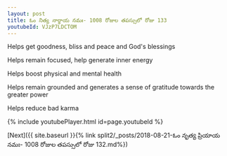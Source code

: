 ```yaml
---
layout: post
title: ఓం నిత్య నార్థాయ నమః- 1008 రోజుల తపస్సులో రోజు 133
youtubeId: VJzP7LDCTOM
---
```

 
 
Helps get goodness, bliss and peace and God's blessings
 
Helps remain focused, help generate inner energy 
 
Helps boost physical and mental health 
 
Helps remain grounded and generates a sense of gratitude towards the greater power 
 
Helps reduce bad karma
 
 
 
 


{% include youtubePlayer.html id=page.youtubeId %}
 
[Next]({{ site.baseurl }}{% link  split2/_posts/2018-08-21-ఓం నృత్య ప్రియాయ నమః- 1008 రోజుల తపస్సులో రోజు 132.md%})
 
